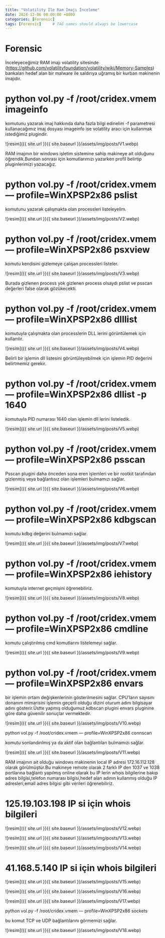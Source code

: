 ```yaml
---
title: "Volatility İle Ram İmajı İnceleme"
date: 2024-12-06 00:00:00 +0800 
categories: [Forensic]
tags: [Forensic]     # TAG names should always be lowercase
---
```


# Forensic



İnceleyeceğimiz RAM imajı volatility sitesinde (https://github.com/volatilityfoundation/volatility/wiki/Memory-Samples) bankaları hedef alan bir malware ile saldırıya uğramış bir kurban makinenin imajıdır.

# python vol.py -f /root/cridex.vmem imageinfo

komutunu yazarak imaj hakkında daha fazla bilgi edinelim -f parametresi kullanacağımız imaj dosyası imageinfo ise volatility aracı için kullanmak istediğimiz plugindir.

![resim]({{ site.url }}{{ site.baseurl }}/assets/img/posts/V1.webp)

RAM imajının bir windows işletim sistemine sahip makineye ait olduğunu öğrendik.Bundan sonrası için komutlarımızı yazarken profil belirtip pluginlerimizi yazacağız.

# python vol.py -f /root/cridex.vmem — profile=WinXPSP2x86 pslist

komutunu yazarak çalışmakta olan processleri listeleyelim.


![resim]({{ site.url }}{{ site.baseurl }}/assets/img/posts/V2.webp)

# python vol.py -f /root/cridex.vmem — profile=WinXPSP2x86 psxview

komutu kendisini gizlemeye çalışan processleri listeler.

![resim]({{ site.url }}{{ site.baseurl }}/assets/img/posts/V3.webp)

Burada gizlenen process yok gizlenen process olsaydı pslist ve psscan değerleri false olarak gözükecekti.

# python vol.py -f /root/cridex.vmem — profile=WinXPSP2x86 dlllist

komutuyla çalışmakta olan processlerin DLL lerini görüntülemek için kullanılır.

![resim]({{ site.url }}{{ site.baseurl }}/assets/img/posts/V4.webp)

Belirli bir işlemin dll listesini görüntüleyebilmek için işlemin PID değerini belirtmemiz gerekir.

# python vol.py -f /root/cridex.vmem — profile=WinXPSP2x86 dllist -p 1640

komutuyla PID numarası 1640 olan işlemin dll lerini listeledik.

![resim]({{ site.url }}{{ site.baseurl }}/assets/img/posts/V5.webp)

# python vol.py -f /root/cridex.vmem — profile=WinXPSP2x86 psscan

Psscan plugini daha önceden sona eren işlemleri ve bir rootkit tarafından gizlenmiş veya bağlantısız olan işlemleri bulmamızı sağlar.

![resim]({{ site.url }}{{ site.baseurl }}/assets/img/posts/V6.webp)

# python vol.py -f /root/cridex.vmem — profile=WinXPSP2x86 kdbgscan

komutu kdbg değerini bulmamızı sağlar.

![resim]({{ site.url }}{{ site.baseurl }}/assets/img/posts/V7.webp)



# python vol.py -f /root/cridex.vmem — profile=WinXPSP2x86 iehistory

komutuyla internet geçmişini öğrenebiliriz.

![resim]({{ site.url }}{{ site.baseurl }}/assets/img/posts/V8.webp)


# python vol.py -f /root/cridex.vmem — profile=WinXPSP2x86 cmdline

komutu çalıştırılmış cmd komutlarını listelemeyi sağlar.

![resim]({{ site.url }}{{ site.baseurl }}/assets/img/posts/V9.webp)


# python vol.py -f /root/cridex.vmem — profile=WinXPSP2x86 envars

bir işlemin ortam değişkenlerinin gösterilmesini sağlar. CPU’ların sayısını donanım mimarisini işlemin geçerli olduğu dizini oturum adını bilgisayar adını gösterir.Üstte yapmış olduğumuz kdbscan plugini envars pluginine göre daha güvenilir sonuçlar vermektedir.

![resim]({{ site.url }}{{ site.baseurl }}/assets/img/posts/V10.webp)


python vol.py -f /root/cridex.vmem — profile=WinXPSP2x86 connscan

komutu sonlandırılmış ya da aktif olan bağlantıları bulmamızı sağlar.


![resim]({{ site.url }}{{ site.baseurl }}/assets/img/posts/V11.webp)


RAM imajının ait olduğu windows makinenin local IP adresi 172.16.112.128 olarak görülmüştür.Bu makineye remote olarak 2 farklı IP den 1037 ve 1038 portlarına bağlantı yapılmış online olarak bu IP lerin whois bilgilerine bakıp adres bilgisi,telefon numarası bilgisi,hedef alan adının kullanmış olduğu IP adresleri,email adres bilgisi gibi verileri öğrenebiliriz.

# 125.19.103.198 IP si için whois bilgileri

![resim]({{ site.url }}{{ site.baseurl }}/assets/img/posts/V12.webp)

![resim]({{ site.url }}{{ site.baseurl }}/assets/img/posts/V13.webp)

![resim]({{ site.url }}{{ site.baseurl }}/assets/img/posts/V14.webp)

# 41.168.5.140 IP si için whois bilgileri

![resim]({{ site.url }}{{ site.baseurl }}/assets/img/posts/V15.webp)

![resim]({{ site.url }}{{ site.baseurl }}/assets/img/posts/V16.webp)

![resim]({{ site.url }}{{ site.baseurl }}/assets/img/posts/V17.webp)

python vol.py -f /root/cridex.vmem — profile=WinXPSP2x86 sockets

bu komut TCP ve UDP bağlantılarını görmemizi sağlar.

![resim]({{ site.url }}{{ site.baseurl }}/assets/img/posts/V18.webp)





